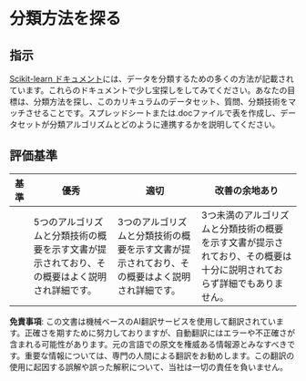 # 分類方法を探る

## 指示

[Scikit-learn ドキュメント](https://scikit-learn.org/stable/supervised_learning.html)には、データを分類するための多くの方法が記載されています。これらのドキュメントで少し宝探しをしてみてください。あなたの目標は、分類方法を探し、このカリキュラムのデータセット、質問、分類技術をマッチさせることです。スプレッドシートまたは.docファイルで表を作成し、データセットが分類アルゴリズムとどのように連携するかを説明してください。

## 評価基準

| 基準     | 優秀                                                                                                                            | 適切                                                                                                                            | 改善の余地あり                                                                                                                                            |
| -------- | -------------------------------------------------------------------------------------------------------------------------------- | -------------------------------------------------------------------------------------------------------------------------------- | ------------------------------------------------------------------------------------------------------------------------------------------------------- |
|          | 5つのアルゴリズムと分類技術の概要を示す文書が提示されており、その概要はよく説明され詳細です。                                      | 3つのアルゴリズムと分類技術の概要を示す文書が提示されており、その概要はよく説明され詳細です。                                      | 3つ未満のアルゴリズムと分類技術の概要を示す文書が提示されており、その概要は十分に説明されておらず詳細でもありません。                                    |

**免責事項**:
この文書は機械ベースのAI翻訳サービスを使用して翻訳されています。正確さを期すために努力しておりますが、自動翻訳にはエラーや不正確さが含まれる可能性があります。元の言語での原文を権威ある情報源とみなすべきです。重要な情報については、専門の人間による翻訳をお勧めします。この翻訳の使用に起因する誤解や誤った解釈について、当社は一切の責任を負いません。